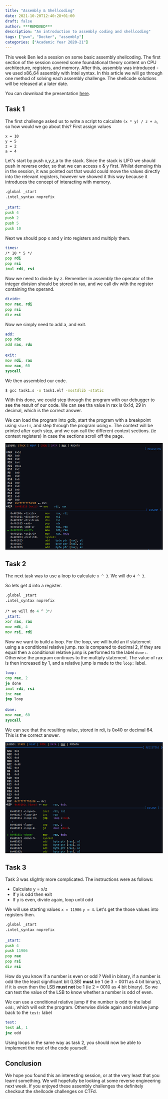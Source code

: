```yaml
---
title: "Assembly & Shellcoding"
date: 2021-10-20T12:40:28+01:00
draft: false
author: ***REMOVED***
description: "An introduction to assembly coding and shellcoding"
tags: ["pwn", "Docker", "assembly"]
categories: ["Academic Year 2020-21"]
---
```



This week Ben led a session on some basic assembly shellcoding. The first section of the session covered some foundational theory content on CPU architecture, registers, and memory. After this, assembly was introduced - we used x86_64 assembly with Intel syntax. In this article we will go through one method of solving each assembly challenge. The shellcode solutions will be released at a later date. 

You can download the presentation [here](presentation.pdf).

## Task 1

The first challenge asked us to write a script to calculate `(x * y) / z + a`, so how would we go about this? First assign values

```
x = 10
y = 5
z = 2
a = 4
```

Let's start by push x,y,z,a to the stack. Since the stack is LIFO we should push in reverse order, so that we can access x & y first. Whilst demoing this in the session, it was pointed out that would could move the values directly into the relevant registers, however we showed it this way because it introduces the concept of interacting with memory.

```asm
.global _start
.intel_syntax noprefix

_start:
push 4
push 2
push 5
push 10
```

Next we should pop x and y into registers and multiply them.

```asm
times:
/* 10 * 5 */
pop rdi
pop rsi
imul rdi, rsi
```

Now we need to divide by z. Remember in assembly the operator of the integer division should be stored in rax, and we call div with the register containing the operand. 

```asm
divide:
mov rax, rdi
pop rsi
div rsi
```

Now we simply need to add a, and exit.

```asm
add:
pop rdx
add rax, rdx

exit:
mov rdi, rax 
mov rax, 60
syscall

```

We then assembled our code. 

```bash
$ gcc task1.s -o task1.elf -nostdlib -static
```

With this done, we could step through the program with our debugger to see the result of our code. We can see tha value in rax is 0x1d, 29 in decimal, which is the correct answer.

We can load the program into gdb, start the program with a breakpoint using `starti`, and step through the program using `n`. The context will be printed after each step, and we can call the different context sections. (ie context registers) in case the sections scroll off the page.

![Screenshot of GDB context menu](images/ss1.png)

## Task 2

The next task was to use a loop to calculate `x ^ 3`. We will do `4 ^ 3`.

So lets get 4 into a register.

```asm
.global _start
.intel_syntax noprefix

/* we will do 4 ^ 3*/
_start:
xor rax, rax
mov rdi, 4
mov rsi, rdi
```

Now we want to build a loop. For the loop, we will build an if statement using a a conditional relative jump. rax is compared to decimal 2, if they are equal then a conditional relative jump is performed to the label `done:`. Otherwise the program continues to the multiply statement. The value of rax is then increased by 1, and a relative jump is made to the `loop:` label.

```asm
loop:
cmp rax, 2
je done
imul rdi, rsi
inc rax
jmp loop

done:
mov rax, 60
syscall
```

We can see that the resulting value, stored in rdi, is 0x40 or decimal 64. This is the correct answer. 

![Screenshot of GDB context menu](images/ss2.png)

## Task 3

Task 3 was slightly more complicated. The instructions were as follows:

- Calculate y = x/z
- If y is odd then exit
- If y is even, divide again, loop until odd

We will use starting values `x = 11906` `y = 4`. Let's get the those values into registers then.

```asm
.global _start
.intel_syntax noprefix

_start:
push 4
push 11906
pop rax
pop rsi
div rsi 
```

How do you know if a number is even or odd ? Well in binary, if a number is odd the the least significant bit (LSB) **must** be 1 (ie 3 = 0011 as 4 bit binary), if it is even then the LSB **must not** be 1 (ie 2 = 0010 as 4 bit binary). So we can test the value of the LSB to know whether a number is odd of even.

We can use a conditional relative jump if the number is odd to the label `odd:`, which will exit the program. Otherwise divide again and relative jump back to the `test:` label

```asm
test:
test al, 1
jnz odd
```

Using loops in the same way as task 2, you should now be able to implement the rest of the code yourself.


## Conclusion

We hope you found this an interesting session, or at the very least that you learnt something. We will hopefully be looking at some reverse engineering next week. If you enjoyed these assembly challenges the definitely checkout the shellcode challenges on CTFd.